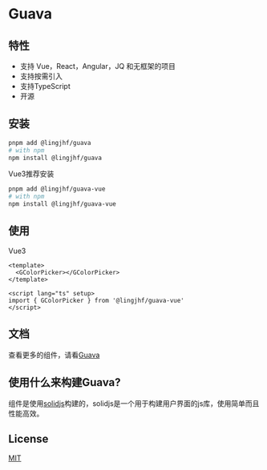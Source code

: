 # Guava


## 特性

- 支持 Vue，React，Angular，JQ 和无框架的项目
- 支持按需引入
- 支持TypeScript
- 开源

## 安装

```bash
pnpm add @lingjhf/guava
# with npm
npm install @lingjhf/guava
```

Vue3推荐安装

```bash
pnpm add @lingjhf/guava-vue
# with npm
npm install @lingjhf/guava-vue
```

## 使用

Vue3

```vue
<template>
  <GColorPicker></GColorPicker>
</template>

<script lang="ts" setup>
import { GColorPicker } from '@lingjhf/guava-vue'
</script>

```

## 文档

查看更多的组件，请看[Guava](https://lingjhf.github.io/guava/)

## 使用什么来构建Guava?

组件是使用[solidjs](https://solidjs.com/)构建的，solidjs是一个用于构建用户界面的js库，使用简单而且性能高效。

## License

[MIT](http://opensource.org/licenses/MIT)

